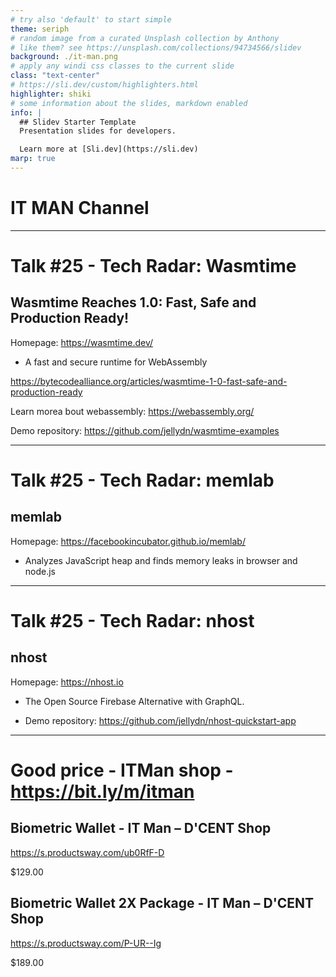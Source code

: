 ```yaml
---
# try also 'default' to start simple
theme: seriph
# random image from a curated Unsplash collection by Anthony
# like them? see https://unsplash.com/collections/94734566/slidev
background: ./it-man.png
# apply any windi css classes to the current slide
class: "text-center"
# https://sli.dev/custom/highlighters.html
highlighter: shiki
# some information about the slides, markdown enabled
info: |
  ## Slidev Starter Template
  Presentation slides for developers.

  Learn more at [Sli.dev](https://sli.dev)
marp: true
---
```


# IT MAN Channel

---

# Talk #25 - Tech Radar: Wasmtime

## Wasmtime Reaches 1.0: Fast, Safe and Production Ready!

Homepage: https://wasmtime.dev/

- A fast and secure runtime for WebAssembly

https://bytecodealliance.org/articles/wasmtime-1-0-fast-safe-and-production-ready

Learn morea bout webassembly: https://webassembly.org/

Demo repository: https://github.com/jellydn/wasmtime-examples

---

# Talk #25 - Tech Radar: memlab

## memlab

Homepage: https://facebookincubator.github.io/memlab/

- Analyzes JavaScript heap and finds memory leaks in browser and node.js

---

# Talk #25 - Tech Radar: nhost

## nhost

Homepage: https://nhost.io

- The Open Source Firebase Alternative with GraphQL.

- Demo repository: https://github.com/jellydn/nhost-quickstart-app

---

# Good price - ITMan shop - https://bit.ly/m/itman

## Biometric Wallet - IT Man – D'CENT Shop

https://s.productsway.com/ub0RfF-D

$129.00

## Biometric Wallet 2X Package - IT Man – D'CENT Shop

https://s.productsway.com/P-UR--Ig

$189.00
